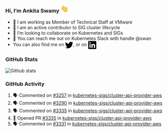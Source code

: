 ### Hi, I’m Ankita Swamy <img src="svg/wave.gif" width="25px"> 

- 💼 I am working as Member of Technical Staff at VMware
- 👀 I am an active contributor to SIG cluster lifecycle 
- 💞️ I’m looking to collaborate on Kubernetes and SIGs
- 💬 You can reach me out on Kubernetes Slack with handle @swan
- You can also find me on <a href="https://twitter.com/SwamyAnkita" target="blank"><img align="center" src="https://raw.githubusercontent.com/Ankitasw/Ankitasw/master/svg/twitter.svg" alt="Ankitasw" height="25" width="25" color="#1DA1f2" /></a>, or on <a href="https://www.linkedin.com/in/Ankitaswamy/" target="blank"><img align="center" src="https://raw.githubusercontent.com/Ankitasw/Ankitasw/master/svg/linkedin.svg" alt="Ankitasw" height="25" width="25" /></a>

### GitHub Stats
![Github stats](https://github-readme-stats.vercel.app/api?username=Ankitasw&count_private=true&show_icons=true&theme=tokyonight)

### GitHub Activity 
<!--START_SECTION:activity-->
1. 🗣 Commented on [#3257](https://github.com/kubernetes-sigs/cluster-api-provider-aws/issues/3257) in [kubernetes-sigs/cluster-api-provider-aws](https://github.com/kubernetes-sigs/cluster-api-provider-aws)
2. 🗣 Commented on [#3290](https://github.com/kubernetes-sigs/cluster-api-provider-aws/issues/3290) in [kubernetes-sigs/cluster-api-provider-aws](https://github.com/kubernetes-sigs/cluster-api-provider-aws)
3. 🗣 Commented on [#3335](https://github.com/kubernetes-sigs/cluster-api-provider-aws/issues/3335) in [kubernetes-sigs/cluster-api-provider-aws](https://github.com/kubernetes-sigs/cluster-api-provider-aws)
4. 💪 Opened PR [#3335](https://github.com/kubernetes-sigs/cluster-api-provider-aws/pull/3335) in [kubernetes-sigs/cluster-api-provider-aws](https://github.com/kubernetes-sigs/cluster-api-provider-aws)
5. 🗣 Commented on [#3331](https://github.com/kubernetes-sigs/cluster-api-provider-aws/issues/3331) in [kubernetes-sigs/cluster-api-provider-aws](https://github.com/kubernetes-sigs/cluster-api-provider-aws)
<!--END_SECTION:activity-->
